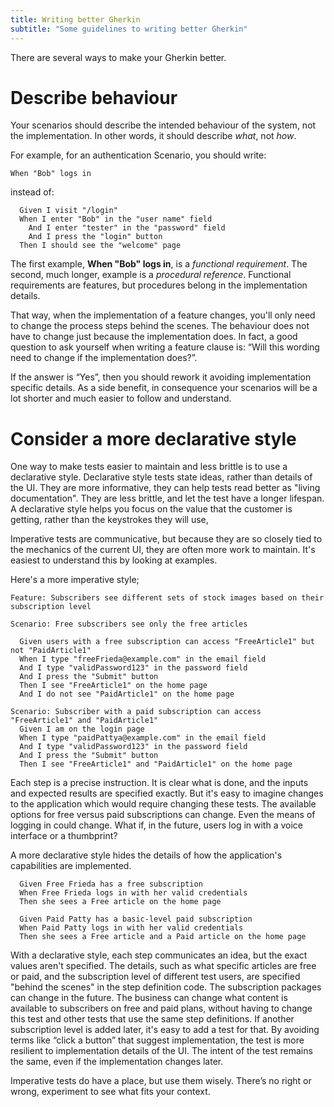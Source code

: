 ```yaml
---
title: Writing better Gherkin
subtitle: "Some guidelines to writing better Gherkin"
---
```


There are several ways to make your Gherkin better.

# Describe behaviour

Your scenarios should describe the intended behaviour of the system, not the implementation.
In other words, it should describe *what*, not *how*.

For example, for an authentication Scenario, you should write:

```
When "Bob" logs in
```

instead of:

```
  Given I visit "/login"
  When I enter "Bob" in the "user name" field
    And I enter "tester" in the "password" field
    And I press the "login" button
  Then I should see the "welcome" page
```

The first example, **When "Bob" logs in**, is a *functional requirement*. The second, much longer, example is a *procedural reference*.
Functional requirements are features, but procedures belong in the implementation details.

That way, when the implementation of a feature changes, you'll only need to change the process steps behind the scenes.
The behaviour does not have to change just because the implementation does.
In fact, a good question to ask yourself when writing a feature clause is: “Will this wording need to change if the implementation does?”.

If the answer is “Yes”, then you should rework it avoiding implementation specific details.
As a side benefit, in consequence your scenarios will be a lot shorter and much easier to follow and understand.

# Consider a more declarative style

One way to make tests easier to maintain and less brittle is to use a declarative style. Declarative style tests state ideas, rather than details of the UI. They are more informative, they can help tests read better as "living documentation". They are less brittle, and let the test have a longer lifespan. A declarative style helps you focus on the value that the customer is getting, rather than the keystrokes they will use,

Imperative tests are communicative, but because they are so closely tied to the mechanics of the current UI, they are often more work to maintain. It's easiest to understand this by looking at examples.

Here's a more imperative style;
```
Feature: Subscribers see different sets of stock images based on their subscription level 

Scenario: Free subscribers see only the free articles

  Given users with a free subscription can access "FreeArticle1" but not "PaidArticle1" 
  When I type "freeFrieda@example.com" in the email field
  And I type "validPassword123" in the password field
  And I press the "Submit" button
  Then I see "FreeArticle1" on the home page
  And I do not see "PaidArticle1" on the home page

Scenario: Subscriber with a paid subscription can access "FreeArticle1" and "PaidArticle1"
  Given I am on the login page
  When I type "paidPattya@example.com" in the email field
  And I type "validPassword123" in the password field
  And I press the "Submit" button
  Then I see "FreeArticle1" and "PaidArticle1" on the home page  
```

Each step is a precise instruction. It is clear what is done, and the inputs and expected results are specified exactly. But it's easy to imagine changes to the application which would require changing these tests. The available options for free versus paid subscriptions can change. Even the means of logging in could change. What if, in the future, users log in with a voice interface or a thumbprint? 

A more declarative style hides the details of how the application's capabilities are implemented.

```
  Given Free Frieda has a free subscription
  When Free Frieda logs in with her valid credentials
  Then she sees a Free article on the home page

  Given Paid Patty has a basic-level paid subscription
  When Paid Patty logs in with her valid credentials
  Then she sees a Free article and a Paid article on the home page
``` 
With a declarative style, each step communicates an idea, but the exact values aren't specified. The details, such as what specific articles are free or paid, and the subscription level of different test users, are specified "behind the scenes" in the step definition code. The subscription packages can change in the future. The business can change what content is available to subscribers on free and paid plans, without having to change this test and other tests that use the same step definitions. If another subscription level is added later, it's easy to add a test for that. By avoiding terms like “click a button” that suggest implementation, the test is more resilient to implementation details of the UI. The intent of the test remains the same, even if the implementation changes later.

Imperative tests do have a place, but use them wisely. There’s no right or wrong, experiment to see what fits your context.  
